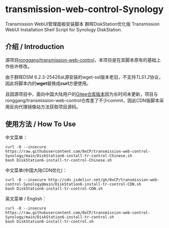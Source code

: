 # transmission-web-control-Synology
Transmission WebUI管理面板安装脚本 群晖DiskStation优化版 
Transmission WebUI Installation Shell Script for Synology DiskStation.

## 介绍 / Introduction
源项目[ronggang/transmission-web-control](https://github.com/ronggang/transmission-web-control)，本项目是在其脚本原有的基础上作些许修改。

由于群晖DSM 6.2.3-25426从源安装的wget-ssl版本老旧，不支持*TLS1.2*协议，因此将脚本内的**wget**替换成**curl**方便使用。

且因源项目中，面向中国大陆用户的[Gitee仓库版本](https://gitee.com/culturist/transmission-web-control)因为长时间未更新，项目与ronggang/transmission-web-control仓库差了不少commit，因此CDN版脚本采用反向代理镜像站方法获取项目源码。

## 使用方法 / How To Use
中文菜单：
```shell
curl -O --insecure https://raw.githubusercontent.com/0xCP/transmission-web-control-Synology/main/DiskStation6-install-tr-control-Chinese.sh
bash DiskStation6-install-tr-control-Chinese.sh
```
中文菜单(中国大陆CDN优化)：
```shell
curl -O --insecure http://cdn.jsdelivr.net/gh/0xCP/transmission-web-control-Synology@main/DiskStation6-install-tr-control-CDN.sh
bash DiskStation6-install-tr-control-CDN.sh
```
英文菜单 / English：
```shell
curl -O --insecure https://raw.githubusercontent.com/0xCP/transmission-web-control-Synology/main/DiskStation6-install-tr-control.sh
bash DiskStation6-install-tr-control.sh
```
